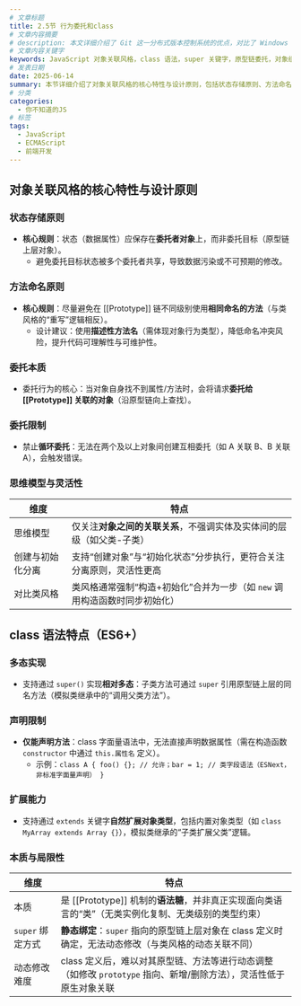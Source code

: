```yaml
---
# 文章标题
title: 2.5节 行为委托和class
# 文章内容摘要
# description: 本文详细介绍了 Git 这一分布式版本控制系统的优点，对比了 Windows 与 macOS/Linux 系统下的常用命令，讲解了 vim 操作模式及常用命令，还阐述了 Git 的基本配置、特定项目配置和命令缩写设置等内容。
# 文章内容关键字
keywords: JavaScript 对象关联风格，class 语法，super 关键字，原型链委托，对象组织模式
# 发表日期
date: 2025-06-14
summary: 本节详细介绍了对象关联风格的核心特性与设计原则，包括状态存储原则、方法命名原则、委托本质、委托限制和思维模型与灵活性。同时，还介绍了 class 语法特点，包括多态实现、声明限制、扩展能力和本质与局限性。
# 分类
categories:
  - 你不知道的JS
# 标签
tags:
  - JavaScript
  - ECMAScript
  - 前端开发
---
```


## 对象关联风格的核心特性与设计原则

### 状态存储原则

- **核心规则**：状态（数据属性）应保存在**委托者对象**上，而非委托目标（原型链上层对象）。
  - 避免委托目标状态被多个委托者共享，导致数据污染或不可预期的修改。

### 方法命名原则

- **核心规则**：尽量避免在 [[Prototype]] 链不同级别使用**相同命名的方法**（与类风格的“重写”逻辑相反）。
  - 设计建议：使用**描述性方法名**（需体现对象行为类型），降低命名冲突风险，提升代码可理解性与可维护性。

### 委托本质

- 委托行为的核心：当对象自身找不到属性/方法时，会将请求**委托给 [[Prototype]] 关联的对象**（沿原型链向上查找）。

### 委托限制

- 禁止**循环委托**：无法在两个及以上对象间创建互相委托（如 A 关联 B、B 关联 A），会触发错误。

### 思维模型与灵活性

| 维度             | 特点                                                                       |
| ---------------- | -------------------------------------------------------------------------- |
| 思维模型         | 仅关注**对象之间的关联关系**，不强调实体及实体间的层级（如父类-子类）      |
| 创建与初始化分离 | 支持“创建对象”与“初始化状态”分步执行，更符合关注分离原则，灵活性更高       |
| 对比类风格       | 类风格通常强制“构造+初始化”合并为一步（如 `new` 调用构造函数时同步初始化） |

## class 语法特点（ES6+）

### 多态实现

- 支持通过 `super()` 实现**相对多态**：子类方法可通过 `super` 引用原型链上层的同名方法（模拟类继承中的“调用父类方法”）。

### 声明限制

- **仅能声明方法**：class 字面量语法中，无法直接声明数据属性（需在构造函数 `constructor` 中通过 `this.属性名` 定义）。
  - 示例：`class A { foo() {}; // 允许；bar = 1; // 类字段语法（ESNext，非标准字面量声明） }`

### 扩展能力

- 支持通过 `extends` 关键字**自然扩展对象类型**，包括内置对象类型（如 `class MyArray extends Array {}`），模拟类继承的“子类扩展父类”逻辑。

### 本质与局限性

| 维度             | 特点                                                                                                               |
| ---------------- | ------------------------------------------------------------------------------------------------------------------ |
| 本质             | 是 [[Prototype]] 机制的**语法糖**，并非真正实现面向类语言的“类”（无类实例化复制、无类级别的类型约束）              |
| `super` 绑定方式 | **静态绑定**：`super` 指向的原型链上层对象在 class 定义时确定，无法动态修改（与类风格的动态关联不同）              |
| 动态修改难度     | class 定义后，难以对其原型链、方法等进行动态调整（如修改 `prototype` 指向、新增/删除方法），灵活性低于原生对象关联 |
